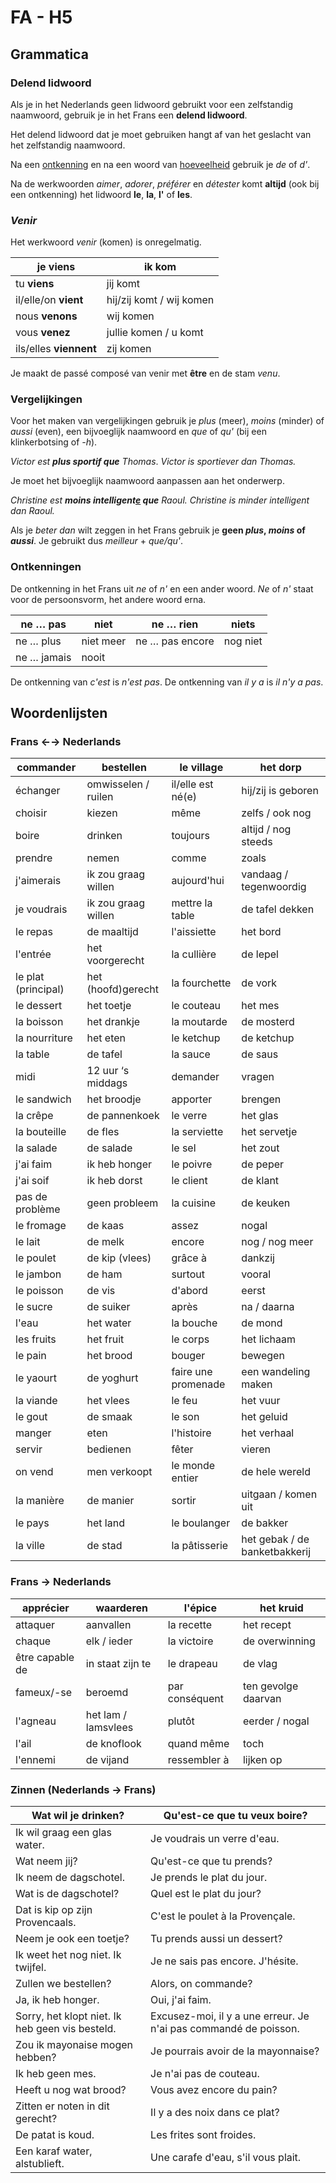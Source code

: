 # FA - H5

## Grammatica

### Delend lidwoord

Als je in het Nederlands geen lidwoord gebruikt voor een zelfstandig naamwoord, gebruik je in het Frans een **delend lidwoord**.

Het delend lidwoord dat je moet gebruiken hangt af van het geslacht van het zelfstandig naamwoord.

Na een <u>ontkenning</u> en na een woord van <u>hoeveelheid</u> gebruik je *de* of *d'*.

Na de werkwoorden *aimer*, *adorer*, *préférer* en *détester* komt **altijd** (ook bij een ontkenning) het lidwoord **le**, **la**, **l'** of **les**.

### *Venir*

Het werkwoord *venir* (komen) is onregelmatig.

| je **viens**           | ik kom                   |
|------------------------|--------------------------|
| tu **viens**           | jij komt                 |
| il/elle/on **vient**   | hij/zij komt / wij komen |
| nous **venons**        | wij komen                |
| vous **venez**         | jullie komen / u komt    |
| ils/elles **viennent** | zij komen                |

Je maakt de passé composé van venir met **être** en de stam *venu*.

### Vergelijkingen

Voor het maken van vergelijkingen gebruik je *plus* (meer), *moins* (minder) of *aussi* (even), een bijvoeglijk naamwoord en *que* of *qu'* (bij een klinkerbotsing of *-h*).

*Victor est **plus sportif que*** *Thomas*. *Victor is sportiever dan Thomas.*

Je moet het bijvoeglijk naamwoord aanpassen aan het onderwerp.

*Christine est **moins intelligent<u>e</u> que** Raoul.* *Christine is minder intelligent dan Raoul.*

Als je *beter dan* wilt zeggen in het Frans gebruik je **geen *plus*, *moins* of *aussi***. Je gebruikt dus *meilleur* + *que/qu'*.

### Ontkenningen

De ontkenning in het Frans uit *ne* of *n'* en een ander woord. *Ne* of *n'* staat voor de persoonsvorm, het andere woord erna.

| ne … pas    | niet      | ne … rien       | niets    |
|-------------|-----------|-----------------|----------|
| ne … plus   | niet meer | ne … pas encore | nog niet |
| ne … jamais | nooit     |                 |          |

De ontkenning van *c'est* is *n'est pas*. De ontkenning van *il y a* is *il n'y a pas*.

## Woordenlijsten

### Frans ←→ Nederlands

| commander | bestellen | le village | het dorp |
|----|----|----|----|
| échanger | omwisselen / ruilen | il/elle est né(e) | hij/zij is geboren |
| choisir | kiezen | même | zelfs / ook nog |
| boire | drinken | toujours | altijd / nog steeds |
| prendre | nemen | comme | zoals |
| j'aimerais | ik zou graag willen | aujourd'hui | vandaag / tegenwoordig |
| je voudrais | ik zou graag willen | mettre la table | de tafel dekken |
| le repas | de maaltijd | l'aissiette | het bord |
| l'entrée | het voorgerecht | la cullière | de lepel |
| le plat (principal) | het (hoofd)gerecht | la fourchette | de vork |
| le dessert | het toetje | le couteau | het mes |
| la boisson | het drankje | la moutarde | de mosterd |
| la nourriture | het eten | le ketchup | de ketchup |
| la table | de tafel | la sauce | de saus |
| midi | 12 uur ‘s middags | demander | vragen |
| le sandwich | het broodje | apporter | brengen |
| la crêpe | de pannenkoek | le verre | het glas |
| la bouteille | de fles | la serviette | het servetje |
| la salade | de salade | le sel | het zout |
| j'ai faim | ik heb honger | le poivre | de peper |
| j'ai soif | ik heb dorst | le client | de klant |
| pas de problème | geen probleem | la cuisine | de keuken |
| le fromage | de kaas | assez | nogal |
| le lait | de melk | encore | nog / nog meer |
| le poulet | de kip (vlees) | grâce à | dankzij |
| le jambon | de ham | surtout | vooral |
| le poisson | de vis | d'abord | eerst |
| le sucre | de suiker | après | na / daarna |
| l'eau | het water | la bouche | de mond |
| les fruits | het fruit | le corps | het lichaam |
| le pain | het brood | bouger | bewegen |
| le yaourt | de yoghurt | faire une promenade | een wandeling maken |
| la viande | het vlees | le feu | het vuur |
| le gout | de smaak | le son | het geluid |
| manger | eten | l'histoire | het verhaal |
| servir | bedienen | fêter | vieren |
| on vend | men verkoopt | le monde entier | de hele wereld |
| la manière | de manier | sortir | uitgaan / komen uit |
| le pays | het land | le boulanger | de bakker |
| la ville | de stad | la pâtisserie | het gebak / de banketbakkerij |

### Frans → Nederlands

| apprécier       | waarderen           | l'épice        | het kruid           |
|-----------------|---------------------|----------------|---------------------|
| attaquer        | aanvallen           | la recette     | het recept          |
| chaque          | elk / ieder         | la victoire    | de overwinning      |
| être capable de | in staat zijn te    | le drapeau     | de vlag             |
| fameux/-se      | beroemd             | par conséquent | ten gevolge daarvan |
| l'agneau        | het lam / lamsvlees | plutôt         | eerder / nogal      |
| l'ail           | de knoflook         | quand même     | toch                |
| l'ennemi        | de vijand           | ressembler à   | lijken op           |

### Zinnen (Nederlands → Frans)

| Wat wil je drinken? | Qu'est-ce que tu veux boire? |
|----|----|
| Ik wil graag een glas water. | Je voudrais un verre d'eau. |
| Wat neem jij? | Qu'est-ce que tu prends? |
| Ik neem de dagschotel. | Je prends le plat du jour. |
| Wat is de dagschotel? | Quel est le plat du jour? |
| Dat is kip op zijn Provencaals. | C'est le poulet à la Provençale. |
| Neem je ook een toetje? | Tu prends aussi un dessert? |
| Ik weet het nog niet. Ik twijfel. | Je ne sais pas encore. J'hésite. |
| Zullen we bestellen? | Alors, on commande? |
| Ja, ik heb honger. | Oui, j'ai faim. |
| Sorry, het klopt niet. Ik heb geen vis besteld. | Excusez-moi, il y a une erreur. Je n'ai pas commandé de poisson. |
| Zou ik mayonaise mogen hebben? | Je pourrais avoir de la mayonnaise? |
| Ik heb geen mes. | Je n'ai pas de couteau. |
| Heeft u nog wat brood? | Vous avez encore du pain? |
| Zitten er noten in dit gerecht? | Il y a des noix dans ce plat? |
| De patat is koud. | Les frites sont froides. |
| Een karaf water, alstublieft. | Une carafe d'eau, s'il vous plait. |
